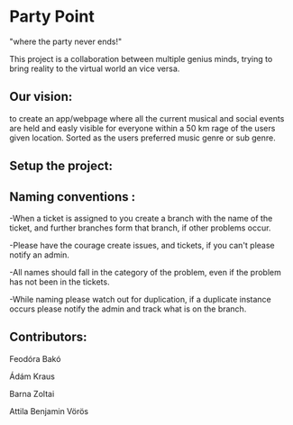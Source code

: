 # Party Point
"where the party never ends!"

This project is a collaboration between multiple genius minds, trying to bring reality to the virtual world an vice versa.

## Our vision:
 to create an app/webpage where all the current musical and social events are held and easly visible for everyone within a 50 km rage of the users given location. Sorted as the users preferred music genre or sub genre.

## Setup the project:





## Naming conventions :

-When a ticket is assigned to you create a branch with the name of the ticket, and further branches form that branch, if other problems occur.

-Please have the courage create issues, and tickets, if you can't please notify an admin.

-All names should fall in the category of the problem, even if the problem has not been in the tickets. 

-While naming please watch out for duplication, if a duplicate instance occurs please notify the admin and track what is on the branch.



## Contributors:

Feodóra Bakó

Ádám Kraus

Barna Zoltai

Attila Benjamin Vörös


